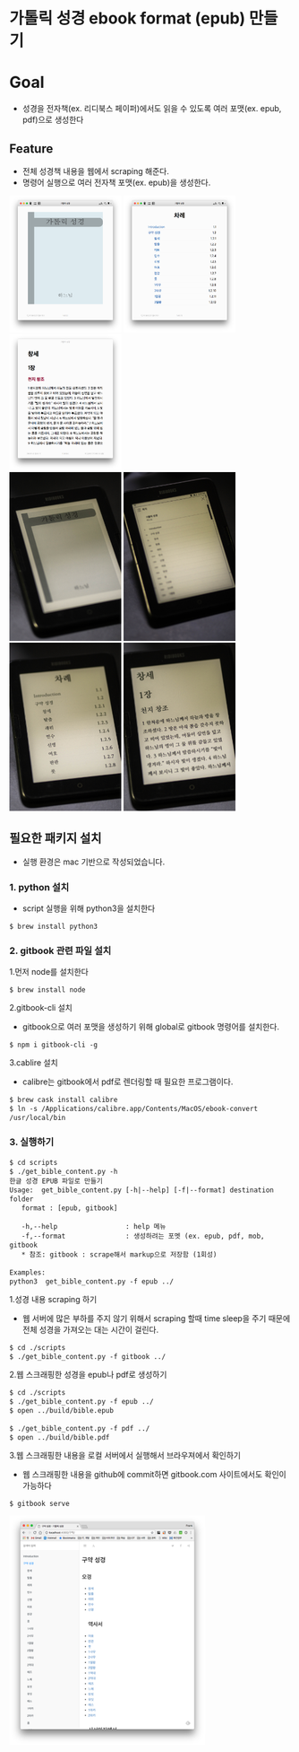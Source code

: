 가톨릭 성경 ebook format (epub) 만들기
======

# Goal
- 성경을 전자책(ex. 리디북스 페이퍼)에서도 읽을 수 있도록 여러 포맷(ex. epub, pdf)으로 생성한다  

## Feature
- 전체 성경책 내용을 웹에서 scraping 해준다.
- 명령어 실행으로 여러 전자책 포맷(ex. epub)을 생성한다. 

<a href="/images/ibooks_%EC%BB%A4%EB%B2%84.png" target="_blank">
<img src="/images/ibooks_%EC%BB%A4%EB%B2%84.png" width="200" /></a>
<a href="/images/ibooks_%EB%AA%A9%EC%B0%A8.png" target="_blank">
<img src="/images/ibooks_%EB%AA%A9%EC%B0%A8.png" width="200" /></a>
<a href="/images/ibooks_%EC%B0%BD%EC%84%B81%EC%9E%A5.png" target="_blank">
<img src="/images/ibooks_%EC%B0%BD%EC%84%B81%EC%9E%A5.png" width="200" /></a>
<br>
<a href="/images/ridibooks_%EC%BB%A4%EB%B2%84.jpg" target="_blank">
<img src="/images/ridibooks_%EC%BB%A4%EB%B2%84.jpg" width="200" /></a>
<a href="/images/ridibooks_%EB%AA%A9%EC%B0%A8.jpg" target="_blank">
<img src="/images/ridibooks_%EB%AA%A9%EC%B0%A8.jpg" width="200" /></a>
<a href="/images/ridibooks_%EC%B0%A8%EB%A1%80.jpg" target="_blank">
<img src="/images/ridibooks_%EC%B0%A8%EB%A1%80.jpg" width="200" /></a>
<a href="/images/ridibooks_%EC%B0%BD%EC%84%B81%EC%9E%A5.jpg" target="_blank">
<img src="/images/ridibooks_%EC%B0%BD%EC%84%B81%EC%9E%A5.jpg" width="200" /></a>

## 필요한 패키지 설치
- 실행 환경은 mac 기반으로 작성되었습니다.  

### 1. python 설치
- script 실행을 위해 python3을 설치한다
~~~
$ brew install python3
~~~

### 2. gitbook 관련 파일 설치
1.먼저 node를 설치한다
~~~
$ brew install node
~~~
2.gitbook-cli 설치
- gitbook으로 여러 포맷을 생성하기 위해 global로 gitbook 명령어를 설치한다.
~~~
$ npm i gitbook-cli -g
~~~
3.cablire 설치
- calibre는 gitbook에서 pdf로 렌더링할 때 필요한 프로그램이다. 
~~~
$ brew cask install calibre
$ ln -s /Applications/calibre.app/Contents/MacOS/ebook-convert /usr/local/bin
~~~

### 3. 실행하기 
```
$ cd scripts
$ ./get_bible_content.py -h
한글 성경 EPUB 파일로 만들기
Usage:  get_bible_content.py [-h|--help] [-f|--format] destination folder
   format : [epub, gitbook]

   -h,--help                 : help 메뉴
   -f,--format               : 생성하려는 포멧 (ex. epub, pdf, mob, gitbook
   * 참조: gitbook : scrape해서 markup으로 저장함 (1회성)

Examples: 
python3  get_bible_content.py -f epub ../

```
1.성경 내용 scraping 하기
- 웹 서버에 많은 부하를 주지 않기 위해서 scraping 할때 time sleep을 주기 때문에 전체 성경을 가져오는 대는 시간이 걸린다. 
~~~
$ cd ./scripts
$ ./get_bible_content.py -f gitbook ../
~~~
2.웹 스크래핑한 성경을 epub나 pdf로 생성하기 
~~~
$ cd ./scripts
$ ./get_bible_content.py -f epub ../
$ open ../build/bible.epub

$ ./get_bible_content.py -f pdf ../
$ open ../build/bible.pdf
~~~ 
3.웹 스크래핑한 내용을 로컬 서버에서 실행해서 브라우져에서 확인하기
- 웹 스크래핑한 내용을 github에 commit하면 gitbook.com 사이트에서도 확인이 가능하다
~~~
$ gitbook serve 
~~~
<a href="/images/gitbook_serve.png" target="_blank">
<img src="/images/gitbook_serve.png" width="350" /></a>